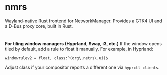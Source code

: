 # nmrs

Wayland-native Rust frontend for NetworkManager. Provides a GTK4 UI and a D-Bus proxy core, built in Rust.

# 

**For tiling window managers (Hyprland, Sway, i3, etc.)**
If the window opens tiled by default, add a rule to float it manually. For example, in Hyprland:

 ```
 windowrulev2 = float, class:^(org\.netrs\.ui)$
 ```
 Adjust class if your compositor reports a different one via `hyprctl clients`.

